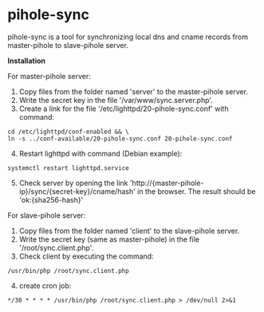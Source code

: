 # pihole-sync

pihole-sync is a tool for synchronizing local dns and cname records from master-pihole to slave-pihole server.

**Installation**

For master-pihole server:

1.  Copy files from the folder named 'server' to the master-pihole server.
2.   Write the secret key in the file '/var/www/sync.server.php'.
3.   Create a link for the file '/etc/lighttpd/20-pihole-sync.conf' with command:

```shell
cd /etc/lighttpd/conf-enabled && \
ln -s ../conf-available/20-pihole-sync.conf 20-pihole-sync.conf
```

4.   Restart lighttpd with command (Debian example):

```shell
systemctl restart lighttpd.service
```

5.   Check server by opening the link 'http://{master-pihole-ip}/sync/{secret-key}/cname/hash' in the browser. The result should be 'ok:{sha256-hash}'

For slave-pihole server:

1.   Copy files from the folder named 'client' to the slave-pihole server.
2.   Write the secret key (same as master-pihole) in the file '/root/sync.client.php'.
3.   Check client by executing the command:

```shell
/usr/bin/php /root/sync.client.php
```

4.   create cron job:

```
*/30 * * * * /usr/bin/php /root/sync.client.php > /dev/null 2>&1
```
